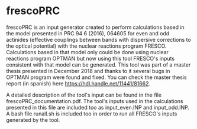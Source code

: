 # frescoPRC

frescoPRC is an input generator created to perform calculations based in the model presented in	PRC 94 6 (2016), 064605 for even and odd actinides (effective couplings between bands with dispersive corrections to the optical potential) with the nuclear reactions program FRESCO. Calculations based in that model only could be done using nuclear reactions program OPTMAN but now using this tool  FRESCO's inputs consistent with that model can be generated. This tool was part of a master thesis presented in December 2018 and thanks to it several bugs in OPTMAN program were found and fixed. You can check the master thesis report (in spanish) here https://hdl.handle.net/11441/81662.

A detailed description of the tool's input can be found in the file frescoPRC_documentation.pdf. The tool's inputs used in the calculations presented in this file are included too as input_even.INP and input_odd.INP. A bash file runall.sh is included too in order to run all FRESCO's inputs generated by the tool.


